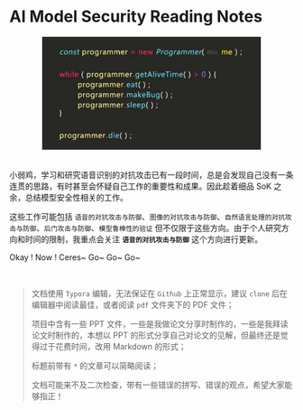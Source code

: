 # AI Model Security Reading Notes

<div align="center"><img src="pictures/840ad2d34eef686053fecac7eb743e1.jpg" height="200"/></div>

<br/>

小弱鸡，学习和研究语音识别的对抗攻击已有一段时间，总是会发现自己没有一条连贯的思路，有时甚至会怀疑自己工作的重要性和成果。因此趁着细品 SoK 之余，总结模型安全性相关的工作。

这些工作可能包括 `语音的对抗攻击与防御`、`图像的对抗攻击与防御`、`自然语言处理的对抗攻击与防御`、`后门攻击与防御`、`模型鲁棒性的验证` 但不仅限于这些方向。由于个人研究方向和时间的限制，我重点会关注 <b>`语音的对抗攻击与防御`</b> 这个方向进行更新。

Okay ! Now ! Ceres~ Go~ Go~ Go~

<br/>

> 文档使用 `Typora` 编辑，无法保证在 `Github` 上正常显示，建议 `clone` 后在编辑器中阅读最佳，或者阅读 `pdf` 文件夹下的 PDF 文件；
>
> 项目中含有一些 PPT 文件，一些是我做论文分享时制作的，一些是我拜读论文时制作的，本想以 PPT 的形式分享自己对论文的见解，但最终还是觉得过于花费时间，改用 Markdown 的形式；
>
> 标题前带有 `*` 的文章可以简略阅读；
>
> 文档可能来不及二次检查，带有一些错误的拼写、错误的观点，希望大家能够指正！